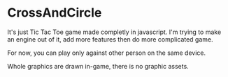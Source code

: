 # CrossAndCircle

It's just Tic Tac Toe game made completly in javascript.
I'm trying to make an engine out of it, add more features then do more complicated game.

For now, you can play only against other person on the same device.

Whole graphics are drawn in-game, there is no graphic assets.

